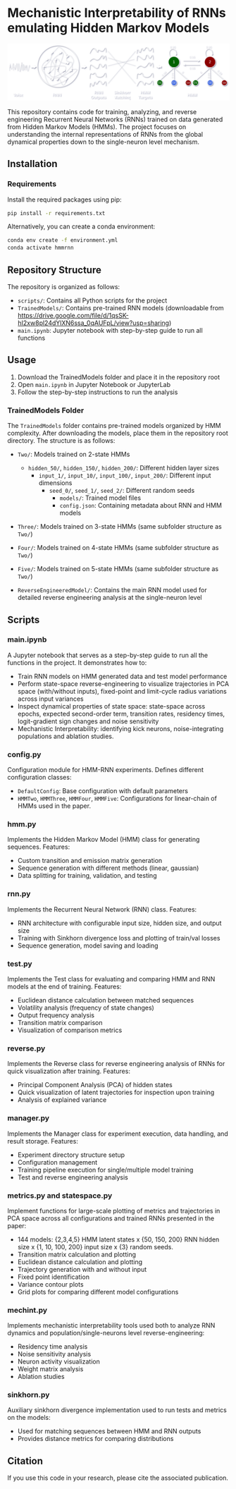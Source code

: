# Mechanistic Interpretability of RNNs emulating Hidden Markov Models

![Header image](pipe.svg)

This repository contains code for training, analyzing, and reverse engineering Recurrent Neural Networks (RNNs) trained on data generated from Hidden Markov Models (HMMs). The project focuses on understanding the internal representations of RNNs from the global dynamical properties down to the single-neuron level mechanism. 

## Installation

### Requirements

Install the required packages using pip:

```bash
pip install -r requirements.txt
```

Alternatively, you can create a conda environment:

```bash
conda env create -f environment.yml
conda activate hmmrnn
```

## Repository Structure

The repository is organized as follows:

- `scripts/`: Contains all Python scripts for the project
- `TrainedModels/`: Contains pre-trained RNN models (downloadable from https://drive.google.com/file/d/1qsSK-hI2xw8pl24dYlXN6ssa_0qAUFpL/view?usp=sharing)
- `main.ipynb`: Jupyter notebook with step-by-step guide to run all functions

## Usage
1. Download the TrainedModels folder and place it in the repository root
2. Open `main.ipynb` in Jupyter Notebook or JupyterLab
3. Follow the step-by-step instructions to run the analysis

### TrainedModels Folder

The `TrainedModels` folder contains pre-trained models organized by HMM complexity. After downloading the models, place them in the repository root directory. The structure is as follows:

- `Two/`: Models trained on 2-state HMMs
  - `hidden_50/`, `hidden_150/`, `hidden_200/`: Different hidden layer sizes
    - `input_1/`, `input_10/`, `input_100/`, `input_200/`: Different input dimensions
      - `seed_0/`, `seed_1/`, `seed_2/`: Different random seeds
        - `models/`: Trained model files
        - `config.json`: Containing metadata about RNN and HMM models

- `Three/`: Models trained on 3-state HMMs (same subfolder structure as `Two/`)
- `Four/`: Models trained on 4-state HMMs (same subfolder structure as `Two/`)
- `Five/`: Models trained on 5-state HMMs (same subfolder structure as `Two/`)
- `ReverseEngineeredModel/`: Contains the main RNN model used for detailed reverse engineering analysis at the single-neuron level

## Scripts

### main.ipynb

A Jupyter notebook that serves as a step-by-step guide to run all the functions in the project. It demonstrates how to:
- Train RNN models on HMM generated data and test model performance
- Perform state-space reverse-engineering to visualize trajectories in PCA space (with/without inputs), fixed-point and limit-cycle radius variations across input variances
- Inspect dynamical properties of state space: state-space across epochs, expected second-order term, transition rates, residency times, logit-gradient sign changes and noise sensitivity
- Mechanistic Interpretability: identifying kick neurons, noise-integrating populations and ablation studies. 

### config.py

Configuration module for HMM-RNN experiments. Defines different configuration classes:
- `DefaultConfig`: Base configuration with default parameters
- `HMMTwo`, `HMMThree`, `HMMFour`, `HMMFive`: Configurations for linear-chain of HMMs used in the paper.

### hmm.py

Implements the Hidden Markov Model (HMM) class for generating sequences. Features:
- Custom transition and emission matrix generation
- Sequence generation with different methods (linear, gaussian)
- Data splitting for training, validation, and testing

### rnn.py

Implements the Recurrent Neural Network (RNN) class. Features:
- RNN architecture with configurable input size, hidden size, and output size
- Training with Sinkhorn divergence loss and plotting of train/val losses
- Sequence generation, model saving and loading

### test.py

Implements the Test class for evaluating and comparing HMM and RNN models at the end of training. Features:
- Euclidean distance calculation between matched sequences
- Volatility analysis (frequency of state changes)
- Output frequency analysis
- Transition matrix comparison
- Visualization of comparison metrics

### reverse.py

Implements the Reverse class for reverse engineering analysis of RNNs for quick visualization after training. Features:
- Principal Component Analysis (PCA) of hidden states
- Quick visualization of latent trajectories for inspection upon training
- Analysis of explained variance

### manager.py

Implements the Manager class for experiment execution, data handling, and result storage. Features:
- Experiment directory structure setup
- Configuration management
- Training pipeline execution for single/multiple model training
- Test and reverse engineering analysis

### metrics.py and statespace.py

Implement functions for large-scale plotting of metrics and trajectories in PCA space across all configurations and trained RNNs presented in the paper:
- 144 models: {2,3,4,5} HMM latent states x {50, 150, 200} RNN hidden size x {1, 10, 100, 200} input size x {3} random seeds.
- Transition matrix calculation and plotting
- Euclidean distance calculation and plotting
- Trajectory generation with and without input
- Fixed point identification
- Variance contour plots
- Grid plots for comparing different model configurations

### mechint.py

Implements mechanistic interpretability tools used both to analyze RNN dynamics and population/single-neurons level reverse-engineering:
- Residency time analysis
- Noise sensitivity analysis
- Neuron activity visualization
- Weight matrix analysis
- Ablation studies

### sinkhorn.py
Auxiliary sinkhorn divergence implementation used to run tests and metrics on the models:
- Used for matching sequences between HMM and RNN outputs
- Provides distance metrics for comparing distributions


## Citation

If you use this code in your research, please cite the associated publication.
